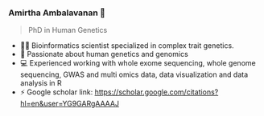 ### Amirtha Ambalavanan 👋
> PhD in Human Genetics


- 👩‍🔬 Bioinformatics scientist specialized in complex trait genetics.
- 🔭 Passionate about human genetics and genomics
- 💻 Experienced working with whole exome sequencing, whole genome sequencing, GWAS and multi omics data, data visualization and data analysis in R
- ⚡ Google scholar link: https://scholar.google.com/citations?hl=en&user=YG9GARgAAAAJ
<!--
**amirthagwr/amirthagwr** is a ✨ _special_ ✨ repository because its `README.md` (this file) appears on your GitHub profile.

Here are some ideas to get you started:

- 🔭 I’m currently working on ...
- 🌱 I’m currently learning ...
- 👯 I’m looking to collaborate on ...
- 🤔 I’m looking for help with ...
- 💬 Ask me about ...
- 📫 How to reach me: ...
- 😄 Pronouns: ...
- ⚡ Fun fact: ...
-->
